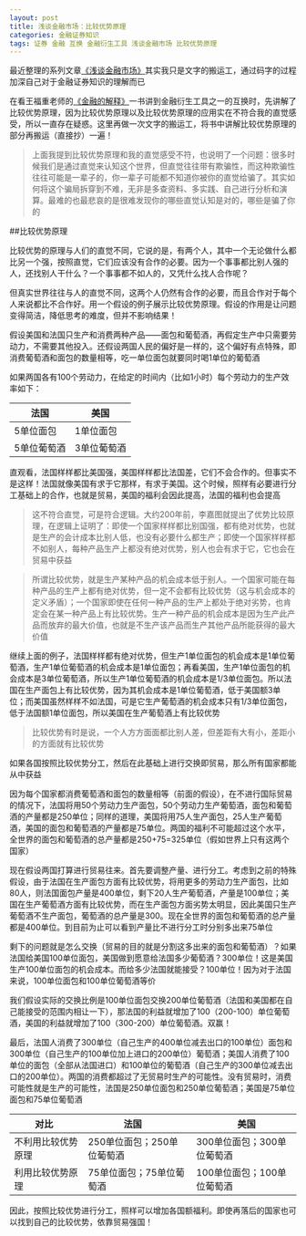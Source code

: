 ```yaml
---
layout: post
title: 浅谈金融市场：比较优势原理
categories: 金融证券知识
tags: 证券 金融 互换 金融衍生工具 浅谈金融市场 比较优势原理
---
```


最近整理的系列文章[《浅谈金融市场》](http://www.xumenger.com/tags/#浅谈金融市场)其实我只是文字的搬运工，通过码字的过程加深自己对于金融证券知识的理解而已

在看王福重老师的[《金融的解释》](https://book.douban.com/subject/26032227/)一书讲到金融衍生工具之一的互换时，先讲解了比较优势原理，因为比较优势原理以及比较优势原理的应用实在不符合我的直觉感受，所以一直存在疑惑。这里再做一次文字的搬运工，将书中讲解比较优势原理的部分再搬运（直接抄）一遍！

>上面我提到比较优势原理和我的直觉感受不符，也说明了一个问题：很多时候我们是通过直觉来认知这个世界，但直觉往往带有欺骗性，而这种欺骗性往往可能是一辈子的，你一辈子可能都不知道你被你的直觉给骗了。其实如何将这个骗局拆穿到不难，无非是多查资料、多实践、自己进行分析和演算。最难的也最悲哀的是很难发现你的哪些直觉认知是对的，哪些是骗了你的

##比较优势原理

比较优势的原理与人们的直觉不同，它说的是，有两个人，其中一个无论做什么都比另一个强，按照直觉，它们应该没有合作的必要。因为一个事事都比别人强的人，还找别人干什么？一个事事都不如人的，又凭什么找人合作呢？

但真实世界往往与人的直觉不同，这两个人仍然有合作的必要，而且合作对于每个人来说都比不合作好。用一个假设的例子展示比较优势原理。假设的作用是让问题变得简洁，降低思考的难度，但并不影响结果！

假设美国和法国只生产和消费两种产品——面包和葡萄酒，再假定生产中只需要劳动力，不需要其他投入。还假设两国人民的偏好是一样的，这个偏好有点特殊，即消费葡萄酒和面包的数量相等，吃一单位面包就要同时喝1单位的葡萄酒

如果两国各有100个劳动力，在给定的时间内（比如1小时）每个劳动力的生产效率如下：

  法国       |    美国
------------|------------
5单位面包    | 1单位面包
5单位葡萄酒  | 3单位葡萄酒

直观看，法国样样都比美国强，美国样样都比法国差，它们不会合作的。但事实不是这样！法国就像美国有求于它那样，有求于美国。这个时候，照样有必要进行分工基础上的合作，也就是贸易，美国的福利会因此提高，法国的福利也会提高

>这不符合直觉，可是符合逻辑。大约200年前，李嘉图就提出了优势比较原理，在逻辑上证明了：即使一个国家样样都比别国强，都有绝对优势，也就是生产的会计成本比别人低，也没有必要什么都生产；即使一个国家样样都不如别人，每种产品生产上都没有绝对优势，别人也会有求于它，它也会在贸易中获益

>所谓比较优势，就是生产某种产品的机会成本低于别人。一个国家可能在每种产品的生产上都有绝对优势，但一定不会都有比较优势（这与机会成本的定义矛盾）；一个国家即使在任何一种产品的生产上都处于绝对劣势，也肯定会在某一种产品上有比较优势。生产一种产品的机会成本是因为生产此产品而放弃的最大价值，也就是不生产该产品而生产其他产品所能获得的最大价值

继续上面的例子，法国样样都有绝对优势，但生产1单位面包的机会成本是1单位葡萄酒，生产1单位葡萄酒的机会成本是1单位面包；再看美国，生产1单位面包的机会成本是3单位葡萄酒，所以生产1单位葡萄酒的机会成本是1/3单位面包。所以法国在生产面包上有比较优势，因为其机会成本是1单位葡萄酒，低于美国额3单位；而美国虽然样样不如法国，可是它生产葡萄酒的机会成本只有1/3单位面包，低于法国额1单位面包，所以美国在生产葡萄酒上有比较优势

>比较优势有时是说，一个人方方面面都比别人差，但差距有大有小，差距小的方面就有比较优势

如果各国按照比较优势分工，然后在此基础上进行交换即贸易，那么所有国家都能从中获益

因为每个国家都消费葡萄酒和面包的数量相等（前面的假设），在不进行国际贸易的情况下，法国将用50个劳动力生产面包，50个劳动力生产葡萄酒，面包和葡萄酒的产量都是250单位；同样的道理，美国将用75人生产面包，25人生产葡萄酒，美国的面包和葡萄酒的产量都是75单位。两国的福利不可能超过这个水平，全世界的面包和葡萄酒的总产量都是250+75=325单位（假如世界上只有这两个国家）

现在假设两国打算进行贸易往来。首先要调整产量、进行分工。考虑到之前的特殊假设，由于法国在生产面包方面有比较优势，将用更多的劳动力生产面包，比如80人，则法国面包产量是400单位，剩下20人生产葡萄酒，产量是100单位；美国在生产葡萄酒方面有比较优势，而在生产面包方面劣势太明显，因此美国只生产葡萄酒不生产面包，葡萄酒的总产量是300。现在全世界的面包和葡萄酒的总产量都是400单位。到目前为止可以看到产量比不进行分工时分别多出来75单位

剩下的问题就是怎么交换（贸易的目的就是分割这多出来的面包和葡萄酒）？如果法国给美国100单位面包，美国做到愿意给法国多少葡萄酒？300单位！这是美国生产100单位面包的机会成本。而给多少法国就能接受？100单位！因为对于法国来说，100单位面包和100单位葡萄酒等价

我们假设实际的交换比例是100单位面包交换200单位葡萄酒（法国和美国都在自己能接受的范围内相让一下），那法国的利益就增加了100（200-100）单位葡萄酒，美国的利益就增加了100（300-200）单位葡萄酒。双赢！

最后，法国人消费了300单位（自己生产的400单位减去出口的100单位）面包和300单位（自己生产的100单位加上进口的200单位）葡萄酒；美国人消费了100单位的面包（全部从法国进口）和100单位的葡萄酒（自己生产的300单位减去出口的200单位）。两国的消费都超过了无贸易时生产的可能性。没有贸易时，消费可能性就是生产的可能性，法国是250单位面包和250单位葡萄酒；美国是75单位面包和75单位葡萄酒

 对比               |  法国                     |    美国
--------------------|---------------------------|-------------------------
不利用比较优势原理   | 250单位面包；250单位葡萄酒  | 300单位面包；300单位葡萄酒
利用比较优势原理     | 75单位面包；75单位葡萄酒    | 100单位面包；100单位葡萄酒

因此，按照比较优势进行分工，照样可以增加各国额福利。即使再落后的国家也可以找到自己的比较优势，依靠贸易强国！
